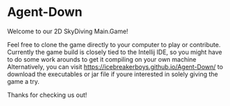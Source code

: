 # Agent-Down
Welcome to our 2D SkyDiving Main.Game!

Feel free to clone the game directly to your computer to play or contribute.
Currently the game build is closely tied to the Intellij IDE, so you might have to do some work arounds to get it compiling on your own machine
Alternatively, you can visit https://icebreakerboys.github.io/Agent-Down/ to download the executables or jar file if youre interested in solely giving the game a try.

Thanks for checking us out!
